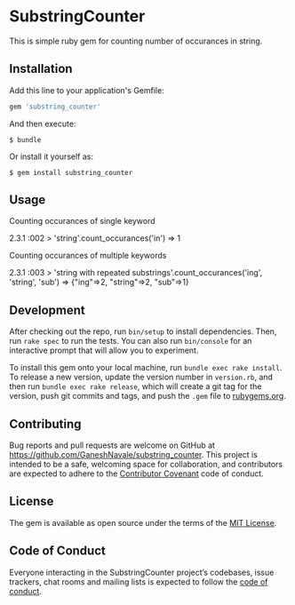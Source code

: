 # SubstringCounter

This is simple ruby gem for counting number of occurances in string.

## Installation

Add this line to your application's Gemfile:

```ruby
gem 'substring_counter'
```

And then execute:

    $ bundle

Or install it yourself as:

    $ gem install substring_counter

## Usage

Counting occurances of single keyword

2.3.1 :002 > 'string'.count_occurances('in')
 => 1

Counting occurances of multiple keywords

2.3.1 :003 > 'string with repeated substrings'.count_occurances('ing', 'string', 'sub')
 => {"ing"=>2, "string"=>2, "sub"=>1}




## Development

After checking out the repo, run `bin/setup` to install dependencies. Then, run `rake spec` to run the tests. You can also run `bin/console` for an interactive prompt that will allow you to experiment.

To install this gem onto your local machine, run `bundle exec rake install`. To release a new version, update the version number in `version.rb`, and then run `bundle exec rake release`, which will create a git tag for the version, push git commits and tags, and push the `.gem` file to [rubygems.org](https://rubygems.org).

## Contributing

Bug reports and pull requests are welcome on GitHub at https://github.com/GaneshNavale/substring_counter. This project is intended to be a safe, welcoming space for collaboration, and contributors are expected to adhere to the [Contributor Covenant](http://contributor-covenant.org) code of conduct.

## License

The gem is available as open source under the terms of the [MIT License](http://opensource.org/licenses/MIT).

## Code of Conduct

Everyone interacting in the SubstringCounter project’s codebases, issue trackers, chat rooms and mailing lists is expected to follow the [code of conduct](https://github.com/[USERNAME]/substring_counter/blob/master/CODE_OF_CONDUCT.md).
